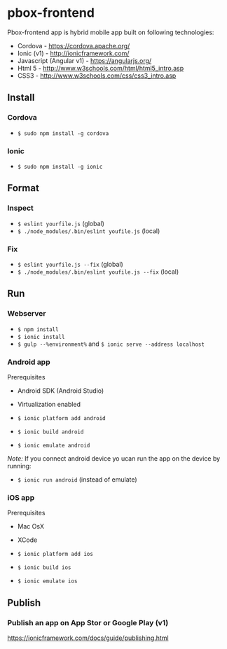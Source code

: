 # pbox-frontend

Pbox-frontend app is hybrid mobile app built on following technologies:

* Cordova - https://cordova.apache.org/
* Ionic (v1) - http://ionicframework.com/
* Javascript (Angular v1) - https://angularjs.org/
* Html 5 - http://www.w3schools.com/html/html5_intro.asp
* CSS3 - http://www.w3schools.com/css/css3_intro.asp 

## Install
### Cordova
* `$ sudo npm install -g cordova`

### Ionic
* `$ sudo npm install -g ionic`

## Format
### Inspect
* `$ eslint yourfile.js` (global)
* `$ ./node_modules/.bin/eslint youfile.js` (local)

### Fix
* `$ eslint yourfile.js --fix` (global)
* `$ ./node_modules/.bin/eslint youfile.js --fix` (local)

## Run
### Webserver
* `$ npm install`
* `$ ionic install`
* `$ gulp --%environment%` and `$ ionic serve --address localhost`

### Android app
Prerequisites
* Android SDK (Android Studio)
* Virtualization enabled

* `$ ionic platform add android`
* `$ ionic build android`
* `$ ionic emulate android`

*Note:* If you connect android device yo ucan run the app on the device by running:
* `$ ionic run android` (instead of emulate)

### iOS app
Prerequisites
* Mac OsX
* XCode

* `$ ionic platform add ios`
* `$ ionic build ios`
* `$ ionic emulate ios`

## Publish
### Publish an app on App Stor or Google Play (v1)
https://ionicframework.com/docs/guide/publishing.html 



